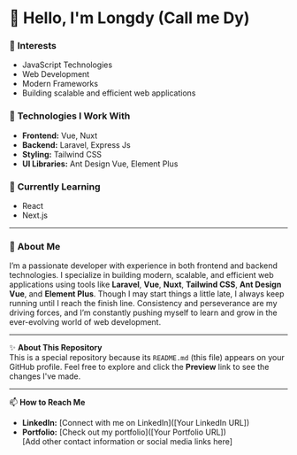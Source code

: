 # 👋 Hello, I'm Longdy (Call me Dy)  

### 👀 **Interests**  
- JavaScript Technologies  
- Web Development  
- Modern Frameworks  
- Building scalable and efficient web applications  

### 💼 **Technologies I Work With**  
- **Frontend:** Vue, Nuxt
- **Backend:** Laravel, Express Js  
- **Styling:** Tailwind CSS  
- **UI Libraries:** Ant Design Vue, Element Plus  

### 🌱 **Currently Learning**  
- React  
- Next.js  

---

### 🚀 **About Me**  
I’m a passionate developer with experience in both frontend and backend technologies. I specialize in building modern, scalable, and efficient web applications using tools like **Laravel**, **Vue**, **Nuxt**, **Tailwind CSS**, **Ant Design Vue**, and **Element Plus**. Though I may start things a little late, I always keep running until I reach the finish line. Consistency and perseverance are my driving forces, and I’m constantly pushing myself to learn and grow in the ever-evolving world of web development.  

---

✨ **About This Repository**  
This is a special repository because its `README.md` (this file) appears on your GitHub profile. Feel free to explore and click the **Preview** link to see the changes I've made.  

---

📫 **How to Reach Me**  
- **LinkedIn:** [Connect with me on LinkedIn]([Your LinkedIn URL])  
- **Portfolio:** [Check out my portfolio]([Your Portfolio URL])  
[Add other contact information or social media links here]  
